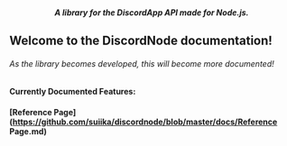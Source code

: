 <p align="center">
    <img alt="" src="https://cdn.discordapp.com/attachments/242256958248321024/250175749670174721/unknown.png">
    <h5 align="center">A library for the DiscordApp API made for Node.js.</h5>
</p>

## Welcome to the DiscordNode documentation!
###### As the library becomes developed, this will become more documented!

#### Currently Documented Features:

#### [Reference Page](https://github.com/suiika/discordnode/blob/master/docs/Reference Page.md)
